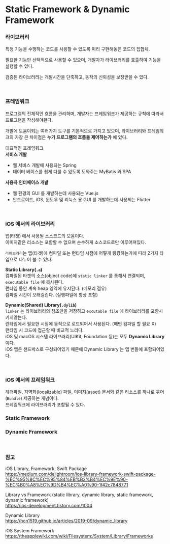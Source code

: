 # Static Framework & Dynamic Framework

### 라이브러리
특정 기능을 수행하는 코드를 사용할 수 있도록 미리 구현해놓은 코드의 집합체. 

필요한 기능만 선택적으로 사용할 수 있으며, 개발자가 라이브러리를 호출하여 기능을 실행할 수 있다.

검증된 라이브러리는 개발시간을 단축하고, 동작의 신뢰성을 보장받을 수 있다.

<br>

### 프레임워크
프로그램의 전체적인 흐름을 관리하며, 개발자는 프레임워크가 제공하는 규칙에 따라서 프로그램을 작성해야한다.


개발에 도움이되는 여러가지 도구를 기본적으로 가지고 있으며, 
라이브러리와 프레임워크의 가장 큰 차이점은 **누가 프로그램의 흐름을 제어하는가** 에 있다.

대표적인 프레임워크  
**서비스 개발**  
- 웹 서비스 개발에 사용되는 Spring
- 데이터 베이스를 쉽게 다룰 수 있도록 도와주는 MyBatis 와 SPA

**사용자 인터페이스 개발** 
- 웹 환경의 GUI 를 개발하는데 사용되는 Vue.js
- 안드로이드, iOS, 윈도우 및 리눅스 용 GUI 를 개발하는데 사용되는 Flutter


<br>

### iOS 에서의 라이브러리 
앱(타겟) 에서 사용될 소스코드의 모음이다.  
이미지같은 리소스는 포함할 수 없으며 순수하게 소스코드로만 이루어져있다.

`라이브러리`는 앱(타겟)에 컴파일 또는 런타임 시점에 어떻게 링킹하는가에 따라 2가지 타입으로 나누어 볼 수 있다.  

**Static Library(`.a`)**  
컴파일된 타겟의 소스(object code)에 `static linker` 를 통해서 연결되며, `executable file` 에 복사된다.  
런타임 동안 계속 heap 영역에 유지된다. (메모리 점유)  
컴파일 시간이 오래걸린다. (실행파일에 항상 포함)

**Dynamic(Shared) Library(`.dylib`)**   
`linker` 는 라이브러리의 참조만을 저장하고 `excutable file` 에 라이브러리를 포함시키지않는다.  
런타임에서 필요한 시점에 동적으로 로드되어서 사용된다.
(매번 컴파일 할 필요 X)  
런타임 시 코드에 접근할 때 비교적 느리다.  
iOS 및 macOS 시스템 라이브러리(UIKit, Foundation 등)는 모두 **Dynamic Library** 이다.  
iOS 앱은 샌드박스로 구성되어있기 때문에 Dynamic Library 는 앱 번들에 포함되어있다.

<br>

### iOS 에서의 프레임워크
헤더파일, 지역화(localizable) 파일, 이미지(asset) 문서와 같은 리소스를 하나로 묶어(`Bundle`) 제공하는 개념이다.  
프레임워크에 라이브러리가 포함될 수 있다.

### Static Framework

### Dynamic Framework


<br>

### 참고
iOS Library, Framework, Swift Package   
https://medium.com/delightroom/ios-library-framework-swift-package-%EC%95%8C%EC%95%84%EB%B3%B4%EC%9E%90-%EC%B0%A8%EC%9D%B4%EC%A0%90-1f42c7848771

Library vs Framework (static library, dynamic library, static framework, dynamic framework)  
https://ios-development.tistory.com/1004

Dynamic Library  
https://hcn1519.github.io/articles/2019-09/dynamic_library

iOS System Framework  
https://theapplewiki.com/wiki/Filesystem:/System/Library/Frameworks